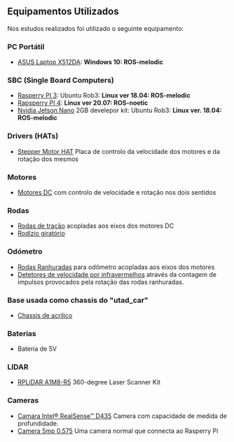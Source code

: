 ## Equipamentos Utilizados

Nos estudos realizados foi utilizado o seguinte equipamento:

### PC Portátil
- [ASUS Laptop X512DA](./Portátil%20ASUS%20Laptop%20X512DA.313.md): __Windows 10: ROS-melodic__

### SBC (Single Board Computers)
- [Rasperry PI 3](./Raspberry%20PI%203.md): Ubuntu Rob3: __Linux ver 18.04: ROS-melodic__
- [Rapsperry PI 4](./Raspberry%20PI%204.md): __Linux ver 20.07: ROS-noetic__
- [Nvidia Jetson Nano](./Nvidia%20Jetson%20Nano%202GB%20develepor%20kit.md) 2GB develepor kit: Ubuntu Rob3: __Linux ver. 18.04: ROS-melodic__

### Drivers (HATs)
- [Stepper Motor HAT](./Stepper%20Motor%20HAT%20for%20Raspberry%20Pi.md) Placa de controlo da velocidade dos motores e da rotação dos mesmos

### Motores
- [Motores DC](./Motores%20de%20tração.md) com controlo de velocidade e rotação nos dois sentidos

### Rodas
- [Rodas de tração](./Rodas%20de%20tração.md) acopladas aos eixos dos motores DC
- [Rodízio giratório](./Rodízio%20giratório.md)

### Odómetro
- [Rodas Ranhuradas](./Roda%20ranhurada%20para%20odómetro.md) para odômetro acopladas aos eixos dos motores
- [Detetores de velocidade por infravermelhos](./Detetor%20de%20velocidade%20por%20Infravermelhos.md) através da contagem de impulsos provocados pela rotação das rodas ranhuradas.


### Base usada como chassis do "utad_car"
- [Chassis de acrilico](./Chassis%20de%20acr%C3%ADlico.md)

### Baterias
- Bateria de 5V

### LIDAR
- [RPLiDAR A1M8-R5](./RPLiDAR%20A1M8.md) 360-degree Laser Scanner Kit

### Cameras
- [Camara Intel® RealSense™ D435](./Camara%20Intel%20RealSense.md) Camera com capacidade de medida de profundidade.
- [Camera 5mp 0.575](./Camera%205mp%200.575.md) Uma camera normal que connecta ao Rasperry Pi
